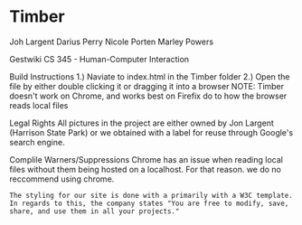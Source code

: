 # Timber

Joh Largent
Darius Perry
Nicole Porten
Marley Powers

Gestwiki CS 345 - Human-Computer Interaction 

Build Instructions
    1.) Naviate to index.html in the Timber folder
    2.) Open the file by either double clicking it or dragging it into a browser
    NOTE: Timber doesn't work on Chrome, and works best on Firefix do to how the browser reads local files



Legal Rights
    All pictures in the project are either owned by Jon Largent (Harrison State Park) or we obtained with a label for reuse through Google's search engine. 

Complile Warners/Suppressions
    Chrome has an issue when reading local files without them being hosted on a localhost. For that reason. we do no reccommend using chrome.

    The styling for our site is done with a primarily with a W3C template. In regards to this, the company states "You are free to modify, save, share, and use them in all your projects."

